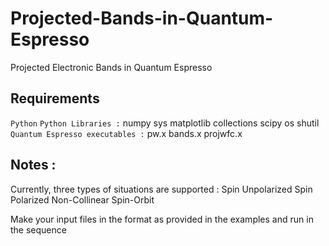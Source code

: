 # Projected-Bands-in-Quantum-Espresso
Projected Electronic Bands in Quantum Espresso

## Requirements
`Python`
`Python Libraries :`
  numpy
  sys
  matplotlib
  collections
  scipy
  os
  shutil
`Quantum Espresso executables :`
  pw.x
  bands.x
  projwfc.x
  
## Notes :
Currently, three types of situations are supported :
  Spin Unpolarized
  Spin Polarized
  Non-Collinear Spin-Orbit
  
Make your input files in the format as provided in the examples and run in the sequence 
